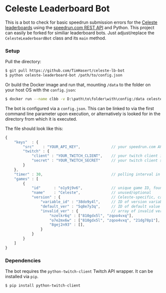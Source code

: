 # Celeste Leaderboard Bot

This is a bot to check for basic speedrun submission errors for the [Celeste leaderboards](https://www.speedrun.com/celeste) using the [speedrun.com REST API](https://github.com/speedruncomorg/api) and Python. This project can easily be forked for similiar leaderboard bots. Just adjust/replace the ``CelesteLeaderboardBot`` class and its ``main`` method.

### Setup

Pull the directory:
```bash
$ git pull https://github.com/TimHasert/celeste-lb-bot
$ python celeste-leaderboard-bot /path/to/config.json
```

Or build the Docker image and run that, mounting ``/data`` to the folder on your host OS with the ``config.json``:
```bash
$ docker run --name clbb -v D:\path\to\folder\with\config:/data celesteleaderboardbot:latest
```

The bot is configured via a ``config.json``. This can be linked to via the first command line parameter upon execution, or alternatively is looked for in the directory from which it is executed.

The file should look like this:

```javascript
{
    "keys"  : {
        "src"    : "YOUR_API_KEY",              // your speedrun.com API key
        "twitch" : {
            "client" : "YOUR_TWITCH_CLIENT",    // your twitch client id
            "secret" : "YOUR_TWITCH_SECRET"     // your twitch client secret
        }
    },
    "timer" : 30,                               // polling interval in seconds
    "games" : [
        {
            "id"      : "o1y9j9v6",             // unique game ID, found and used via the API
            "name"    : "Celeste",              // unused/optional
            "version" : {                       // Celeste-specific, catching faults on 'Game Version' variable
                "variable_id" : "38do9y4l",     // ID of version variable for that game
                "default_ver" : "5q8e7y3q",     // ID of default value for that game
                "invalid_ver" : {               // array of invalid version hashed for each platform
                    "nzelkr6q" : ["810gdx5l", "zqoo4vxq"],
                    "o7e2mx6w" : ["810gdx5l", "zqoo4vxq", "21dg78p1"],
                    "8gej2n93" : [],
                }
            }
        }
    ]
}
```

### Dependencies

The bot requires the ``python-twitch-client`` Twitch API wrapper. It can be installed via ``pip``.

```bash
$ pip install python-twitch-client
```
